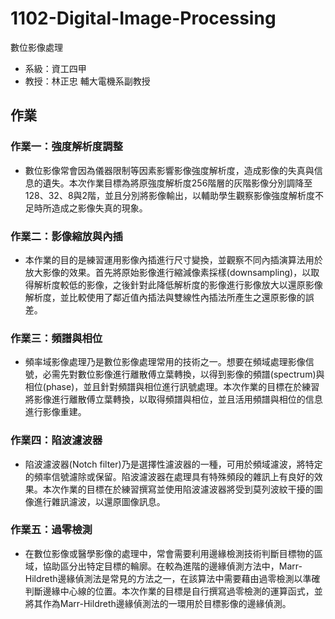 # 1102-Digital-Image-Processing
數位影像處理

- 系級：資工四甲
- 教授：林正忠 輔大電機系副教授

## 作業
### 作業一：強度解析度調整
- 數位影像常會因為儀器限制等因素影響影像強度解析度，造成影像的失真與信息的遺失。本次作業目標為將原強度解析度256階層的灰階影像分別調降至128、32、8與2階，並且分別將影像輸出，以輔助學生觀察影像強度解析度不足時所造成之影像失真的現象。
### 作業二：影像縮放與內插
- 本作業的目的是練習運用影像內插進行尺寸變換，並觀察不同內插演算法用於放大影像的效果。首先將原始影像進行縮減像素採樣(downsampling)，以取得解析度較低的影像，之後針對此降低解析度的影像進行影像放大以還原影像解析度，並比較使用了鄰近值內插法與雙線性內插法所產生之還原影像的誤差。
### 作業三：頻譜與相位
- 頻率域影像處理乃是數位影像處理常用的技術之一。想要在頻域處理影像信號，必需先對數位影像進行離散傅立葉轉換，以得到影像的頻譜(spectrum)與相位(phase)，並且針對頻譜與相位進行訊號處理。本次作業的目標在於練習將影像進行離散傅立葉轉換，以取得頻譜與相位，並且活用頻譜與相位的信息進行影像重建。
### 作業四：陷波濾波器
- 陷波濾波器(Notch filter)乃是選擇性濾波器的一種，可用於頻域濾波，將特定的頻率信號濾除或保留。陷波濾波器在處理具有特殊頻段的雜訊上有良好的效果。本次作業的目標在於練習撰寫並使用陷波濾波器將受到莫列波紋干擾的圖像進行雜訊濾波，以還原圖像訊息。
### 作業五：過零檢測
- 在數位影像或醫學影像的處理中，常會需要利用邊緣檢測技術判斷目標物的區域，協助區分出特定目標的輪廓。在較為進階的邊緣偵測方法中，Marr-Hildreth邊緣偵測法是常見的方法之一，在該算法中需要藉由過零檢測以準確判斷邊緣中心線的位置。本次作業的目標是自行撰寫過零檢測的運算函式，並將其作為Marr-Hildreth邊緣偵測法的一環用於目標影像的邊緣偵測。
